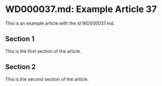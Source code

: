 # WD000037.md: Example Article 37

This is an example article with the id WD000037.md.
## Section 1

This is the first section of the article.
## Section 2

This is the second section of the article.
